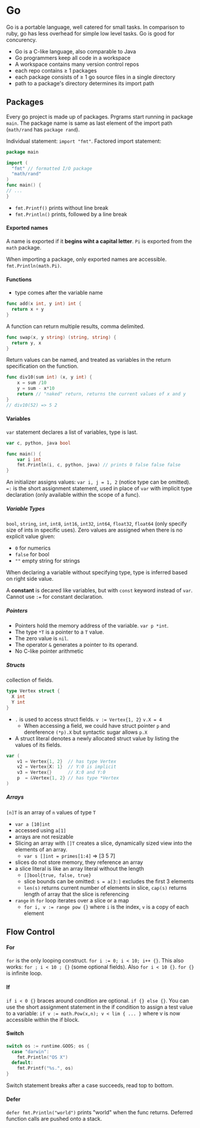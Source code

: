 # Go
Go is a portable language, well catered for small tasks. In comparison to ruby, go has less overhead for simple low level tasks. Go is good for concurency.
- Go is a C-like language, also comparable to Java
- Go programmers keep all code in a workspace
- A workspace contains many version control repos
- each repo contains ≥ 1 packages
- each package consists of ≥ 1 go source files in a single directory
- path to a package's directory determines its import path

## Packages
Every go project is made up of packages. Prgrams start running in package `main`. The package name is same as last element of the import path (`math/rand` has `package rand`).

Individual statement: `import "fmt"`. Factored import statement: 
```go
package main

import (
  "fmt" // formatted I/O package
  "math/rand"
)
func main() {
// ...
}
```

- `fmt.Printf()` prints without line break
- `fmt.Println()` prints, followed by a line break

#### Exported names
A name is exported if it **begins wiht a capital letter**. `Pi` is exported from the `math` package.

When importing a package, only exported names are accessible. `fmt.Println(math.Pi)`.

#### Functions
- type comes after the variable name
```go
func add(x int, y int) int {
  return x + y
}
```

A function can return multiple results, comma delimited. 
```go
func swap(x, y string) (string, string) {
  return y, x
}
```

Return values can be named, and treated as variables in the return specification on the function.
```go
func div10(sum int) (x, y int) {
	x = sum /10
	y = sum - x*10
	return // "naked" return, returns the current values of x and y
}
// div10(52) => 5 2
```

#### Variables
`var` statement declares a list of variables, type is last. 
```go
var c, python, java bool

func main() {
	var i int
	fmt.Println(i, c, python, java) // prints 0 false false false
}
```

An initializer assigns values: `var i, j = 1, 2` (notice type can be omitted). `=:` is the short assignment statement, used in place of `var` with implicit type declaration (only available within the scope of a func).

##### Variable Types
`bool`, `string`, `int`, `int8`, `int16`, `int32`, `int64`, `float32`, `float64` (only specify size of ints in specific uses). Zero values are assigned when there is no explicit value given:
- `0` for numerics
- `false` for bool
- `""` empty string for strings

When declaring a variable without specifying type, type is inferred based on right side value.

A **constant** is decared like variables, but with `const` keyword instead of `var`. Cannot use `:=` for constant declaration.

##### Pointers
- Pointers hold the memory address of the variable. `var p *int`.
- The type `*T` is a pointer to a `T` value. 
- The zero value is `nil`.  
- The operator `&` generates a pointer to its operand.
- No C-like pointer arithmetic

##### Structs
collection of fields. 
```go
type Vertex struct {
  X int
  Y int
}
```

- `.` is used to access struct fields. `v := Vertex{1, 2}` `v.X = 4`
  - When accessing a field, we could have struct pointer `p` and dereference `(*p).X` but syntactic sugar allows `p.X`
- A struct literal denotes a newly allocated struct value by listing the values of its fields. 
```go
var (
	v1 = Vertex{1, 2}  // has type Vertex
	v2 = Vertex{X: 1}  // Y:0 is implicit
	v3 = Vertex{}      // X:0 and Y:0
	p  = &Vertex{1, 2} // has type *Vertex
)
```

##### Arrays
`[n]T` is an array of `n` values of type `T`
- `var a [10]int`
- accessed using `a[1]`
- arrays are not resizable 
- Slicing an array with `[]T` creates a slice, dynamically sized view into the elements of an array. 
  - `var s []int = primes[1:4]` => [3 5 7]
- slices do not store memory, they reference an array
- a slice literal is like an array literal without the length
	- `[]bool{true, false, true}`
	- slice bounds can be omitted: `s = a[3:]` excludes the first 3 elements
	- `len(s)` returns current number of elements in slice, `cap(s)` returns length of array that the slice is referencing
- `range` in `for` loop iterates over a slice or a map
	- `for i, v := range pow {}` where `i` is the index, `v` is a copy of each element

## Flow Control
#### For
`for` is the only looping construct. `for i := 0; i < 10; i++ {}`. This also works: `for ; i < 10 ; {}` (some optional fields). Also `for i < 10 {}`. `for {}` is infinite loop.

#### If
`if i < 0 {}` braces around condition are optional. `if {} else {}`. You can use the short assignment statement in the if condition to assign a test value to a variable: `if v := math.Pow(x,n); v < lim { ... }` where v is now accessible within the if block.

#### Switch
```go
switch os := runtime.GOOS; os {
  case "darwin":
    fmt.Println("OS X")
  default:
    fmt.Printf("%s.", os)
}
```

Switch statement breaks after a case succeeds, read top to bottom. 

#### Defer
`defer fmt.Println("world")` prints "world" when the func returns. Deferred function calls are pushed onto a stack. 
